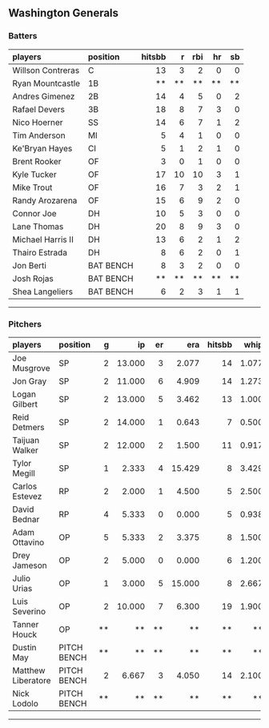 ## Washington Generals

### Batters

 
|players           |position  | hitsbb|  r| rbi| hr| sb| 
|:-----------------|:---------|------:|--:|---:|--:|--:| 
|Willson Contreras |C         |     13|  3|   2|  0|  0| 
|Ryan Mountcastle  |1B        |     **| **|  **| **| **| 
|Andres Gimenez    |2B        |     14|  4|   5|  0|  2| 
|Rafael Devers     |3B        |     18|  8|   7|  3|  0| 
|Nico Hoerner      |SS        |     14|  6|   7|  1|  2| 
|Tim Anderson      |MI        |      5|  4|   1|  0|  0| 
|Ke'Bryan Hayes    |CI        |      5|  1|   2|  1|  0| 
|Brent Rooker      |OF        |      3|  0|   1|  0|  0| 
|Kyle Tucker       |OF        |     17| 10|  10|  3|  1| 
|Mike Trout        |OF        |     16|  7|   3|  2|  1| 
|Randy Arozarena   |OF        |     15|  6|   9|  2|  0| 
|Connor Joe        |DH        |     10|  5|   3|  0|  0| 
|Lane Thomas       |DH        |     20|  8|   9|  3|  0| 
|Michael Harris II |DH        |     13|  6|   2|  1|  2| 
|Thairo Estrada    |DH        |      8|  6|   2|  0|  1| 
|Jon Berti         |BAT BENCH |      8|  3|   2|  0|  0| 
|Josh Rojas        |BAT BENCH |     **| **|  **| **| **| 
|Shea Langeliers   |BAT BENCH |      6|  2|   3|  1|  1| 


* * *

### Pitchers

 
|players            |position    |  g|     ip| er|    era| hitsbb|  whip| so|  w| sv| 
|:------------------|:-----------|--:|------:|--:|------:|------:|-----:|--:|--:|--:| 
|Joe Musgrove       |SP          |  2| 13.000|  3|  2.077|     14| 1.077| 13|  1|  0| 
|Jon Gray           |SP          |  2| 11.000|  6|  4.909|     14| 1.273|  8|  0|  0| 
|Logan Gilbert      |SP          |  2| 13.000|  5|  3.462|     13| 1.000|  9|  1|  0| 
|Reid Detmers       |SP          |  2| 14.000|  1|  0.643|      7| 0.500| 18|  0|  0| 
|Taijuan Walker     |SP          |  2| 12.000|  2|  1.500|     11| 0.917| 11|  2|  0| 
|Tylor Megill       |SP          |  1|  2.333|  4| 15.429|      8| 3.429|  2|  0|  0| 
|Carlos Estevez     |RP          |  2|  2.000|  1|  4.500|      5| 2.500|  1|  1|  1| 
|David Bednar       |RP          |  4|  5.333|  0|  0.000|      5| 0.938|  6|  0|  2| 
|Adam Ottavino      |OP          |  5|  5.333|  2|  3.375|      8| 1.500|  6|  0|  1| 
|Drey Jameson       |OP          |  2|  5.000|  0|  0.000|      6| 1.200|  6|  0|  0| 
|Julio Urias        |OP          |  1|  3.000|  5| 15.000|      8| 2.667|  2|  0|  0| 
|Luis Severino      |OP          |  2| 10.000|  7|  6.300|     19| 1.900|  6|  1|  0| 
|Tanner Houck       |OP          | **|     **| **|     **|     **|    **| **| **| **| 
|Dustin May         |PITCH BENCH | **|     **| **|     **|     **|    **| **| **| **| 
|Matthew Liberatore |PITCH BENCH |  2|  6.667|  3|  4.050|     14| 2.100|  4|  0|  0| 
|Nick Lodolo        |PITCH BENCH | **|     **| **|     **|     **|    **| **| **| **| 


* * *


